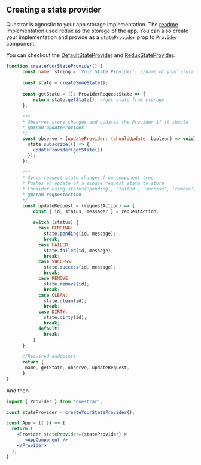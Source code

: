 
Creating a state provider
--
Questrar is agnostic to your app storage implementation. The [readme](../ReadMe.md) implementation used redux as the storage of the app.
You can also create your implementation and provide as a `stateProvider` prop to `Provider` component. 

You can checkout the [DefaultStateProvider](../src/store/createStateProvider.js) and [ReduxStateProvider](../src/redux/createStateProvider.js). 

```js
function createYourStateProvider() {
      const name: string = 'Your.State.Provider'; //name of your storage provider
      
      const state = createSomeState();
      
      const getState = (): ProviderRequestState => {
          return state.getState(); //get state from storage
      };
            
      /**
      * Observes store changes and updates the Provider if it should
      * @param updateProvider
      */
      const observe = (updateProvider: (shouldUpdate: boolean) => void) => {
        state.subscribe(() => {
          updateProvider(getState())
        });
      };
      
      /**
      * Syncs request state changes from component tree
      * Pushes an update of a single request state to store
      * Consider using status('pending', 'failed', 'success', 'remove', 'clean' and 'dirty') to switch type of update
      * @param requestAction
      */
      const updateRequest = (requestAction) => {
          const { id, status, message? } = requestAction;
          
          switch (status) {
            case PENDING:
              state.pending(id, message);
              break;
            case FAILED:
              state.failed(id, message);
              break;
            case SUCCESS:
              state.success(id, message);
              break;
            case REMOVE:
              state.remove(id);
              break;
            case CLEAN:
              state.clean(id);
              break;
            case DIRTY:
              state.dirty(id);
              break;
            default:
              break;
          }
      };
      
      //Required endpoints
      return {
       name, getState, observe, updateRequest,
      }
}
```

And then 

```jsx harmony
import { Provider } from 'questrar';

const stateProvider = createYourStateProvider();

const App = ({ }) => {
  return (
    <Provider stateProvider={stateProvider} >
       <AppComponent />
    </Provider>
  );
}
```

